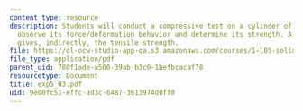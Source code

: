 ```yaml
---
content_type: resource
description: Students will conduct a compressive test on a cylinder of concrete to
  observe its force/deformation behavior and determine its strength. A second test
  gives, indirectly, the tensile strength.
file: https://ol-ocw-studio-app-qa.s3.amazonaws.com/courses/1-105-solid-mechanics-laboratory-fall-2003/9e00fc51effcad3c64873613974d0ff0_exp5_03.pdf
file_type: application/pdf
parent_uid: 780f1ade-a500-39ab-b3c0-1befbcacaf78
resourcetype: Document
title: exp5_03.pdf
uid: 9e00fc51-effc-ad3c-6487-3613974d0ff0
---
```


